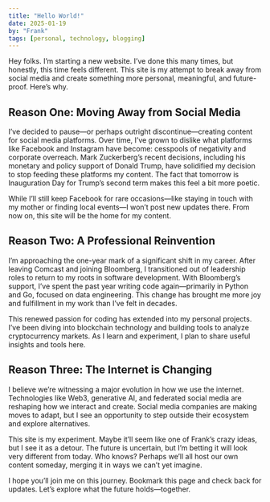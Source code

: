 ```yaml
---
title: "Hello World!"
date: 2025-01-19
by: "Frank"
tags: [personal, technology, blogging]
---
```

Hey folks. I’m starting a new website. I’ve done this many times, but honestly, this time feels different. This site is my attempt to break away from social media and create something more personal, meaningful, and future-proof. Here’s why.

## Reason One: Moving Away from Social Media
I’ve decided to pause—or perhaps outright discontinue—creating content for social media platforms. Over time, I’ve grown to dislike what platforms like Facebook and Instagram have become: cesspools of negativity and corporate overreach. Mark Zuckerberg’s recent decisions, including his monetary and policy support of Donald Trump, have solidified my decision to stop feeding these platforms my content. The fact that tomorrow is Inauguration Day for Trump’s second term makes this feel a bit more poetic. 

While I’ll still keep Facebook for rare occasions—like staying in touch with my mother or finding local events—I won’t post new updates there. From now on, this site will be the home for my content.

## Reason Two: A Professional Reinvention
I’m approaching the one-year mark of a significant shift in my career. After leaving Comcast and joining Bloomberg, I transitioned out of leadership roles to return to my roots in software development. With Bloomberg’s support, I’ve spent the past year writing code again—primarily in Python and Go, focused on data engineering. This change has brought me more joy and fulfillment in my work than I’ve felt in decades.

This renewed passion for coding has extended into my personal projects. I’ve been diving into blockchain technology and building tools to analyze cryptocurrency markets. As I learn and experiment, I plan to share useful insights and tools here.

## Reason Three: The Internet is Changing
I believe we’re witnessing a major evolution in how we use the internet. Technologies like Web3, generative AI, and federated social media are reshaping how we interact and create. Social media companies are making moves to adapt, but I see an opportunity to step outside their ecosystem and explore alternatives.

This site is my experiment. Maybe it’ll seem like one of Frank’s crazy ideas, but I see it as a detour. The future is uncertain, but I’m betting it will look very different from today. Who knows? Perhaps we’ll all host our own content someday, merging it in ways we can’t yet imagine.

I hope you’ll join me on this journey. Bookmark this page and check back for updates. Let’s explore what the future holds—together.
